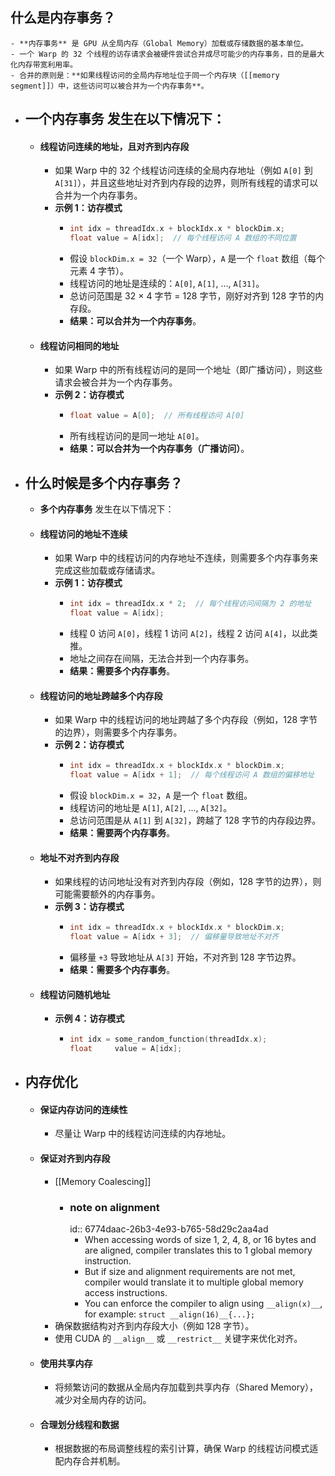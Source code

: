 ## 什么是内存事务？
	- **内存事务** 是 GPU 从全局内存（Global Memory）加载或存储数据的基本单位。
	- 一个 Warp 的 32 个线程的访存请求会被硬件尝试合并成尽可能少的内存事务，目的是最大化内存带宽利用率。
	- 合并的原则是：**如果线程访问的全局内存地址位于同一个内存块（[[memory segment]]）中，这些访问可以被合并为一个内存事务**。
- ## **一个内存事务** 发生在以下情况下：
	- #### **线程访问连续的地址，且对齐到内存段**
		- 如果 Warp 中的 32 个线程访问连续的全局内存地址（例如 `A[0]` 到 `A[31]`），并且这些地址对齐到内存段的边界，则所有线程的请求可以合并为一个内存事务。
		- **示例 1：访存模式**
			- ```cpp
			  int idx = threadIdx.x + blockIdx.x * blockDim.x;
			  float value = A[idx];  // 每个线程访问 A 数组的不同位置
			  ```
			- 假设 `blockDim.x = 32`（一个 Warp），`A` 是一个 `float` 数组（每个元素 4 字节）。
			- 线程访问的地址是连续的：`A[0]`, `A[1]`, ..., `A[31]`。
			- 总访问范围是 32 × 4 字节 = 128 字节，刚好对齐到 128 字节的内存段。
			- **结果：可以合并为一个内存事务**。
	- #### **线程访问相同的地址**
		- 如果 Warp 中的所有线程访问的是同一个地址（即广播访问），则这些请求会被合并为一个内存事务。
		- **示例 2：访存模式**
			- ```cpp
			  float value = A[0];  // 所有线程访问 A[0]
			  ```
			- 所有线程访问的是同一地址 `A[0]`。
			- **结果：可以合并为一个内存事务（广播访问）**。
- ## 什么时候是多个内存事务？
	- **多个内存事务** 发生在以下情况下：
	- #### **线程访问的地址不连续**
		- 如果 Warp 中的线程访问的内存地址不连续，则需要多个内存事务来完成这些加载或存储请求。
		- **示例 1：访存模式**
			- ```cpp
			  int idx = threadIdx.x * 2;  // 每个线程访问间隔为 2 的地址
			  float value = A[idx];
			  ```
			- 线程 0 访问 `A[0]`，线程 1 访问 `A[2]`，线程 2 访问 `A[4]`，以此类推。
			- 地址之间存在间隔，无法合并到一个内存事务。
			- **结果：需要多个内存事务**。
	- #### **线程访问的地址跨越多个内存段**
		- 如果 Warp 中的线程访问的地址跨越了多个内存段（例如，128 字节的边界），则需要多个内存事务。
		- **示例 2：访存模式**
			- ```cpp
			  int idx = threadIdx.x + blockIdx.x * blockDim.x;
			  float value = A[idx + 1];  // 每个线程访问 A 数组的偏移地址
			  ```
			- 假设 `blockDim.x = 32`，`A` 是一个 `float` 数组。
			- 线程访问的地址是 `A[1]`, `A[2]`, ..., `A[32]`。
			- 总访问范围是从 `A[1]` 到 `A[32]`，跨越了 128 字节的内存段边界。
			- **结果：需要两个内存事务**。
	- #### 地址不对齐到内存段
		- 如果线程的访问地址没有对齐到内存段（例如，128 字节的边界），则可能需要额外的内存事务。
		- **示例 3：访存模式**
			- ```cpp
			  int idx = threadIdx.x + blockIdx.x * blockDim.x;
			  float value = A[idx + 3];  // 偏移量导致地址不对齐
			  ```
			- 偏移量 `+3` 导致地址从 `A[3]` 开始，不对齐到 128 字节边界。
			- **结果：需要多个内存事务**。
	- #### 线程访问随机地址
		- **示例 4：访存模式**
			- ```cpp
			  int idx = some_random_function(threadIdx.x);
			  float 	value = A[idx];
			  ```
- ## 内存优化
	- #### **保证内存访问的连续性**
		- 尽量让 Warp 中的线程访问连续的内存地址。
	- #### **保证对齐到内存段**
		- [[Memory Coalescing]]
			- ### note on alignment
			  id:: 6774daac-26b3-4e93-b765-58d29c2aa4ad
				- When accessing words of size 1, 2, 4, 8, or 16 bytes and are aligned, compiler translates this to 1 global memory instruction.
				- But if size and alignment requirements are not met, compiler would translate it to multiple global memory access instructions.
				- You can enforce the compiler to align using `__align(x)__`, for example: `struct __align(16)__{...};`
		- 确保数据结构对齐到内存段大小（例如 128 字节）。
		- 使用 CUDA 的 `__align__` 或 `__restrict__` 关键字来优化对齐。
	- #### **使用共享内存**
		- 将频繁访问的数据从全局内存加载到共享内存（Shared Memory），减少对全局内存的访问。
	- #### **合理划分线程和数据**
		- 根据数据的布局调整线程的索引计算，确保 Warp 的线程访问模式适配内存合并机制。